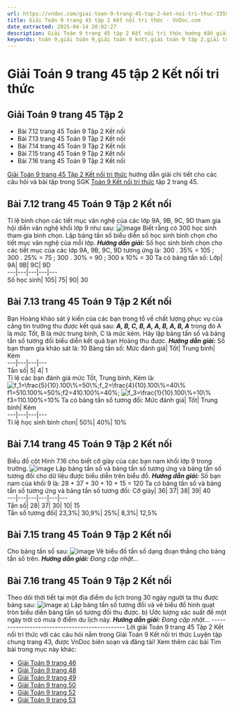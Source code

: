 ```yaml
---
url: https://vndoc.com/giai-toan-9-trang-45-tap-2-ket-noi-tri-thuc-335956
title: Giải Toán 9 trang 45 tập 2 Kết nối tri thức - VnDoc.com
date_extracted: 2025-04-14 20:02:27
description: Giải Toán 9 trang 45 tập 2 Kết nối tri thức hướng dẫn giải chi tiết các câu hỏi và bài tập trong SGK Toán 9 Kết nối tri thức tập 2.
keywords: toán 9,giải toán 9,giải toán 9 kntt,giải toán 9 tập 2,giải toán 9 kết nối tri thức,toán 9 kết nối tri thức tập 2,Toán 9 Kết nối tri thức Luyện tập chung trang 44,giải Toán 9 Kết nối tri thức Luyện tập chung trang 44,giải toán 9 kntt Luyện tập chung trang 44,toán 9 kết nối tri thức tập 2 trang 45,Luyện tập chung trang 45,giải toán 9 trang 45,giải toán 9 trang 45 kết nối,toán 9 trang 45 kết nối tri thức,toán 9 kntt tập 2 trang 45,toán 9 kết nối trang 45,bài 7.15 sgk toán 9 tập 2
---
```


# Giải Toán 9 trang 45 tập 2 Kết nối tri thức
## Giải Toán 9 trang 45 Tập 2
  * Bài 7.12 trang 45 Toán 9 Tập 2 Kết nối
  * Bài 7.13 trang 45 Toán 9 Tập 2 Kết nối
  * Bài 7.14 trang 45 Toán 9 Tập 2 Kết nối
  * Bài 7.15 trang 45 Toán 9 Tập 2 Kết nối
  * Bài 7.16 trang 45 Toán 9 Tập 2 Kết nối

[Giải Toán 9 trang 45 Tập 2 Kết nối tri thức](<https://vndoc.com/giai-toan-9-trang-45-tap-2-ket-noi-tri-thuc-335956>) hướng dẫn giải chi tiết cho các câu hỏi và bài tập trong SGK [Toán 9 Kết nối tri thức](<https://vndoc.com/toan-9-ket-noi-tri-thuc>) tập 2 trang 45.
## **Bài 7.12 trang 45 Toán 9 Tập 2 Kết nối**
Tỉ lệ bình chọn các tiết mục văn nghệ của các lớp 9A, 9B, 9C, 9D tham gia hội diễn văn nghệ khối lớp 9 như sau:
![image](https://i.vdoc.vn/data/image/2025/02/08/Bai-7-12-trang-45-Toan-9-Tap-2-Ket-noi.png)
Biết rằng có 300 học sinh tham gia bình chọn. Lập bảng tần số biểu diễn số học sinh bình chọn cho tiết mục văn nghệ của mỗi lớp.
_**Hướng dẫn giải:**_
Số học sinh bình chọn cho các tiết mục của các lớp 9A, 9B, 9C, 9D tương ứng là:
300 . 35% = 105 ; 300 . 25% = 75 ;
300 . 30% = 90 ; 300 x 10% = 30
Ta có bảng tần số:
Lớp| 9A| 9B| 9C| 9D  
---|---|---|---|---  
Số học sinh| 105| 75| 90| 30  
## **Bài 7.13 trang 45 Toán 9 Tập 2 Kết nối**
Bạn Hoàng khảo sát ý kiến của các bạn trong tổ về chất lượng phục vụ của căng tin trường thu được kết quả sau:
_**A, B, C, B, A, A, B, A, B, A**_
trong đó A là mức Tốt, B là mức trung bình, C là mức kém.
Hãy lập bảng tấn số và bảng tần số tương đối biểu diễn kết quả bạn Hoàng thu được.
_**Hướng dẫn giải:**_
Số bạn tham gia khảo sát là: 10
Bảng tần số:
Mức đánh giá| Tốt| Trung bình| Kém  
---|---|---|---  
Tần số| 5| 4| 1  
Tỉ lệ các bạn đánh giá mức Tốt, Trung bình, Kém là:
![f_1=\\frac{5}{10}.100\\%=50\\%;f_2=\\frac{4}{10}.100\\%=40\\%](https://i.vdoc.vn/data/image/blank.png)f1=510.100%=50%;f2=410.100%=40%; ![f_3=\\frac{1}{10}.100\\%=10\\%](https://i.vdoc.vn/data/image/blank.png)f3=110.100%=10%
Ta có bảng tần số tương đối:
Mức đánh giá| Tốt| Trung bình| Kém  
---|---|---|---  
Tỉ lệ học sinh bình chon| 50%| 40%| 10%  
## **Bài 7.14 trang 45 Toán 9 Tập 2 Kết nối**
Biểu đồ cột Hình 7.16 cho biết cỡ giày của các bạn nam khối lớp 9 trong trường.
![image](https://i.vdoc.vn/data/image/2025/02/08/Bai-7-14-trang-45-Toan-9-Tap-2-Ket-noi.png)
Lập bảng tần số và bảng tần số tương ứng và bảng tần số tương đối cho dữ liệu được biểu diễn trên biểu đồ.
_**Hướng dẫn giải:**_
Số bạn nam của khối 9 là:
28 + 37 + 30 + 10 + 15 = 120
Ta có bảng tần số và bảng tần số tương ứng và bảng tần số tương đối:
Cỡ giày| 36| 37| 38| 39| 40  
---|---|---|---|---|---  
Tần số| 28| 37| 30| 10| 15  
Tần số tương đối| 23,3%| 30,9%| 25%| 8,3%| 12,5%  
## **Bài 7.15 trang 45 Toán 9 Tập 2 Kết nối**
Cho bảng tần số sau:
![image](https://i.vdoc.vn/data/image/2025/02/08/Bai-7-15-trang-45-Toan-9-Tap-2-Ket-noi.png)
Vẽ biểu đồ tần số dạng đoạn thẳng cho bảng tần số trên.
_**Hướng dẫn giải:**_
_Đang cập nhật..._
## **Bài 7.16 trang 45 Toán 9 Tập 2 Kết nối**
Theo dõi thời tiết tại một địa điểm du lịch trong 30 ngày người ta thu được bảng sau:
![image](https://i.vdoc.vn/data/image/2025/02/08/Bai-7-16-trang-45-Toan-9-Tap-2-Ket-noi.png)
a\) Lập bảng tần số tương đối và vẽ biểu đồ hình quạt tròn biểu diễn bảng tần số tương đối thu được.
b\) Ước lượng xác suất để một ngày trời có mưa ở điểm du lịch này.
_**Hướng dẫn giải:**_
_Đang cập nhật..._
\-----------------------------------------------
Lời giải Toán 9 trang 45 Tập 2 Kết nối tri thức với các câu hỏi nằm trong Giải Toán 9 Kết nối tri thức Luyện tập chung trang 43, được VnDoc biên soạn và đăng tải\!
Xem thêm các bài Tìm bài trong mục này khác:
  * [Giải Toán 9 trang 46](</giai-toan-9-trang-46-tap-2-ket-noi-tri-thuc-336437>)
  * [Giải Toán 9 trang 48](</giai-toan-9-trang-48-tap-2-ket-noi-tri-thuc-336438>)
  * [Giải Toán 9 trang 49 ](</giai-toan-9-trang-49-tap-2-ket-noi-tri-thuc-336439>)
  * [Giải Toán 9 trang 50 ](</giai-toan-9-trang-50-tap-2-ket-noi-tri-thuc-336441>)
  * [Giải Toán 9 trang 52 ](</giai-toan-9-trang-52-tap-2-ket-noi-tri-thuc-336442>)
  * [Giải Toán 9 trang 53 ](</giai-toan-9-trang-53-tap-2-ket-noi-tri-thuc-336446>)

